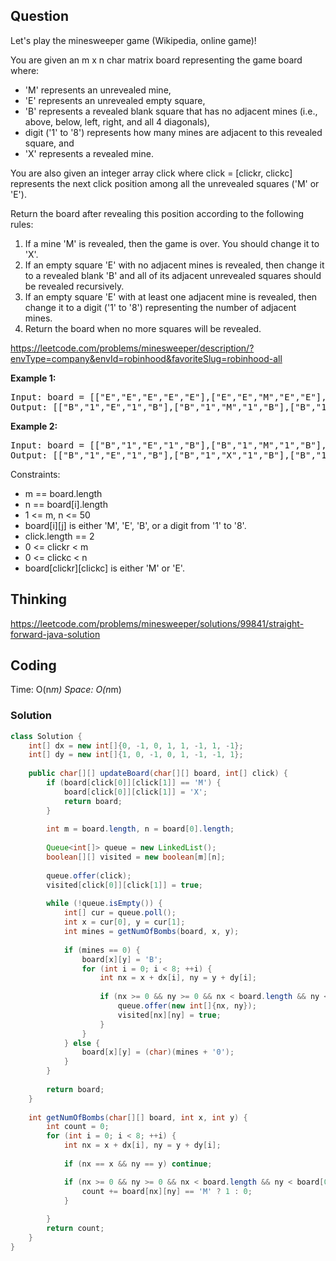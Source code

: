 ## Question
Let's play the minesweeper game (Wikipedia, online game)!  
  
You are given an m x n char matrix board representing the game board where:  
  
* 'M' represents an unrevealed mine,
* 'E' represents an unrevealed empty square,
* 'B' represents a revealed blank square that has no adjacent mines (i.e., above, below, left, right, and all 4 diagonals),
* digit ('1' to '8') represents how many mines are adjacent to this revealed square, and
* 'X' represents a revealed mine.

You are also given an integer array click where click = [clickr, clickc] represents the next click position among all the unrevealed squares ('M' or 'E').

Return the board after revealing this position according to the following rules:

1. If a mine 'M' is revealed, then the game is over. You should change it to 'X'.
2. If an empty square 'E' with no adjacent mines is revealed, then change it to a revealed blank 'B' and all of its adjacent unrevealed squares should be revealed recursively.
3. If an empty square 'E' with at least one adjacent mine is revealed, then change it to a digit ('1' to '8') representing the number of adjacent mines.
4. Return the board when no more squares will be revealed.

https://leetcode.com/problems/minesweeper/description/?envType=company&envId=robinhood&favoriteSlug=robinhood-all

**Example 1:**
<pre>
Input: board = [["E","E","E","E","E"],["E","E","M","E","E"],["E","E","E","E","E"],["E","E","E","E","E"]], click = [3,0]
Output: [["B","1","E","1","B"],["B","1","M","1","B"],["B","1","1","1","B"],["B","B","B","B","B"]]
</pre>

**Example 2:**
<pre>
Input: board = [["B","1","E","1","B"],["B","1","M","1","B"],["B","1","1","1","B"],["B","B","B","B","B"]], click = [1,2]
Output: [["B","1","E","1","B"],["B","1","X","1","B"],["B","1","1","1","B"],["B","B","B","B","B"]]
</pre>

Constraints:
* m == board.length
* n == board[i].length
* 1 <= m, n <= 50
* board[i][j] is either 'M', 'E', 'B', or a digit from '1' to '8'.
* click.length == 2
* 0 <= clickr < m
* 0 <= clickc < n
* board[clickr][clickc] is either 'M' or 'E'.

## Thinking
https://leetcode.com/problems/minesweeper/solutions/99841/straight-forward-java-solution

## Coding
Time: O(n*m) 
Space: O(n*m) 
### Solution
```java
class Solution {
    int[] dx = new int[]{0, -1, 0, 1, 1, -1, 1, -1};
    int[] dy = new int[]{1, 0, -1, 0, 1, -1, -1, 1};
    
    public char[][] updateBoard(char[][] board, int[] click) {
        if (board[click[0]][click[1]] == 'M') {
            board[click[0]][click[1]] = 'X';
            return board;
        }
        
        int m = board.length, n = board[0].length;
        
        Queue<int[]> queue = new LinkedList();
        boolean[][] visited = new boolean[m][n];
        
        queue.offer(click);
        visited[click[0]][click[1]] = true;
        
        while (!queue.isEmpty()) {
            int[] cur = queue.poll();
            int x = cur[0], y = cur[1];
            int mines = getNumOfBombs(board, x, y);
            
            if (mines == 0) {
                board[x][y] = 'B';
                for (int i = 0; i < 8; ++i) {
                    int nx = x + dx[i], ny = y + dy[i];
                
                    if (nx >= 0 && ny >= 0 && nx < board.length && ny < board[0].length && !visited[nx][ny] && board[nx][ny] == 'E') {
                        queue.offer(new int[]{nx, ny});
                        visited[nx][ny] = true;
                    }
                }
            } else {
                board[x][y] = (char)(mines + '0');
            }
        }
        
        return board;
    }
    
    int getNumOfBombs(char[][] board, int x, int y) {
        int count = 0;
        for (int i = 0; i < 8; ++i) {
            int nx = x + dx[i], ny = y + dy[i];
            
            if (nx == x && ny == y) continue;

            if (nx >= 0 && ny >= 0 && nx < board.length && ny < board[0].length) {
                count += board[nx][ny] == 'M' ? 1 : 0;
            }
          
        }
        return count;
    }
}
```
